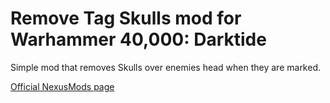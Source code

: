 # Remove Tag Skulls mod for Warhammer 40,000: Darktide
Simple mod that removes Skulls over enemies head when they are marked.

[Official NexusMods page](https://www.nexusmods.com/warhammer40kdarktide/mods/423)